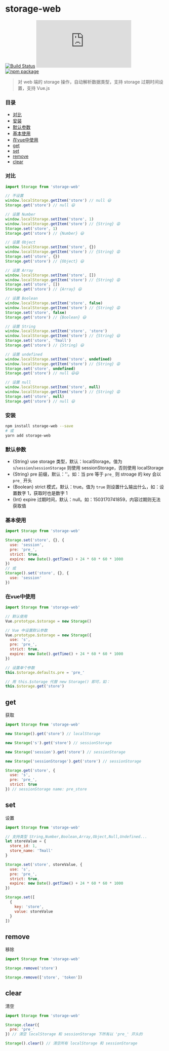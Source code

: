 # storage-web

[![Build Status](https://travis-ci.org/Chooin/storage-web.svg?branch=master)](https://travis-ci.org/Chooin/storage-web)
![JS gzip size](http://img.badgesize.io/https://unpkg.com/storage-web/dist/storage.js?compression=gzip&label=gzip%20size:%20JS)
[![npm package](https://img.shields.io/npm/v/storage-web.svg)](https://www.npmjs.org/package/storage-web)

> 对 web 端的 storage 操作，自动解析数据类型，支持 storage 过期时间设置，支持 Vue.js

### 目录

- [对比](#对比)
- [安装](#安装)
- [默认参数](#默认参数)
- [基本使用](#基本使用)
- [在vue中使用](#在vue中使用)
- [get](#get)
- [set](#set)
- [remove](#remove)
- [clear](#clear)

### 对比

``` js
import Storage from 'storage-web'

// 不设置
window.localStorage.getItem('store') // null 😃
Storage.get('store') // null 😃

// 设置 Number
window.localStorage.setItem('store', 1)
window.localStorage.getItem('store') // {String} 😩
Storage.set('store', 1)
Storage.get('store') // {Number} 😃

// 设置 Object
window.localStorage.setItem('store', {})
window.localStorage.getItem('store') // {String} 😩
Storage.set('store', {})
Storage.get('store') // {Object} 😃

// 设置 Array
window.localStorage.setItem('store', [])
window.localStorage.getItem('store') // {String} 😩
Storage.set('store', [])
Storage.get('store') // {Array} 😃

// 设置 Boolean
window.localStorage.setItem('store', false)
window.localStorage.getItem('store') // {String} 😩
Storage.set('store', false)
Storage.get('store') // {Boolean} 😃

// 设置 String
window.localStorage.setItem('store', 'store')
window.localStorage.getItem('store') // {String} 😃
Storage.set('store', 'Tmall')
Storage.get('store') // {String} 😃

// 设置 undefined
window.localStorage.setItem('store', undefined)
window.localStorage.getItem('store') // {String} 😩
Storage.set('store', undefined)
Storage.get('store') // null 😃😃

// 设置 null
window.localStorage.setItem('store', null)
window.localStorage.getItem('store') // {String} 😩
Storage.set('store', null)
Storage.get('store') // null 😃
```

### 安装
``` sh
npm install storage-web --save
# 或
yarn add storage-web
```

### 默认参数

+ {String} use storage 类型，默认：localStorage。值为 `s`/`session`/`sessionStorage` 则使用 sessionStorage，否则使用 localStorage
+ {String} pre 前缀，默认：''。如：当 pre 等于 `pre_` 则 stroage 的 key 会以 `pre_` 开头
+ {Boolean} strict 模式，默认：true。值为 `true` 则设置什么输出什么，如：设置数字 1，获取时也是数字 1
+ {Int} expire 过期时间，默认：null。如：1503170741859，内容过期则无法获取值

### 基本使用

``` js
import Storage from 'storage-web'

Storage.set('store', {}, {
  use: 'session',
  pre: 'pre_',
  strict: true,
  expire: new Date().getTime() + 24 * 60 * 60 * 1000
})
// 或
Storage().set('store', {}, {
  use: 'session'
})
```

### 在vue中使用

``` js
import Storage from 'storage-web'

// 默认使用
Vue.prototype.$storage = new Storage()

// Vue 中设置默认参数
Vue.prototype.$storage = new Storage({
  use: 's',
  pre: 'pre_',
  strict: true,
  expire: new Date().getTime() + 24 * 60 * 60 * 1000
})

// 设置单个参数
this.$storage.defaults.pre = 'pre_'

// 用 this.$storage 代替 new Storage() 即可，如：
this.$storage.get('store')
```

## get

获取

``` js
import Storage from 'storage-web'

new Storage().get('store') // localStorage

new Storage('s').get('store') // sessionStorage

new Storage('session').get('store') // sessionStorage

new Storage('sessionStorage').get('store') // sessionStorage

Storage.get('store', {
  use: 's',
  pre: 'pre_',
  strict: true
}) // sessionStorage name: pre_store
```

## set

设置

``` js
import Storage from 'storage-web'

// 支持类型 String,Number,Boolean,Array,Object,Null,Undefined...
let storeValue = {
  store_id: 1,
  store_name: 'Tmall'
}

Storage.set('store', storeValue, {
  use: 's',
  pre: 'pre_',
  strict: true,
  expire: new Date().getTime() + 24 * 60 * 60 * 1000
})

Storage.set([
  {
    key: 'store',
    value: storeValue
  }
])
```

## remove

移除

``` js
import Storage from 'storage-web'

Storage.remove('store')

Storage.remove(['store', 'token'])
```

## clear

清空

``` js
import Storage from 'storage-web'

Storage.clear({
  pre: 'pre_'
}) // 清空 localStorage 和 sessionStorage 下所有以 'pre_' 开头的

Storage().clear() // 清空所有 localStorage 和 sessionStorage
```
